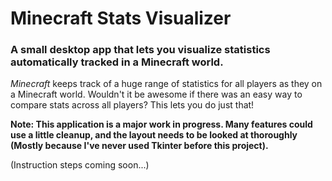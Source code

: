 <h1>Minecraft Stats Visualizer</h1>
<h3>A small desktop app that lets you visualize statistics automatically tracked in a Minecraft world.</h3>

_Minecraft_ keeps track of a huge range of statistics for all players as they on a Minecraft world. Wouldn't it be
awesome if there was an easy way to compare stats across all players? This lets you do just that!

**Note: This application is a major work in progress. Many features could use a little cleanup, and the layout needs
to be looked at thoroughly (Mostly because I've never used Tkinter before this project).**

(Instruction steps coming soon...)